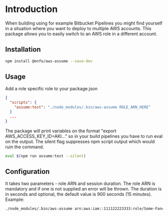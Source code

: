 # Introduction

When building using for example Bitbucket Pipelines you might find yourself in a situation where you want to deploy to multiple AWS accounts. This package allows you to easily switch to an AWS role in a different account. 

## Installation

```bash
npm install @enfo/aws-assume --save-dev
```

## Usage

Add a role specific role to your package.json

```json
{
  "scripts": {
    "assume:test": "./node_modules/.bin/aws-assume ROLE_ARN_HERE"
  }
  ...
}
```

The package will print variables on the format "export AWS_ACCESS_KEY_ID=AKI..." so in your build pipelines you have to run eval on the output. The silent flag suppresses npm script output which would ruin the command.

```bash
eval $(npm run assume:test --silent)
```

## Configuration

It takes two parameters - role ARN and session duration. The role ARN is mandatory and if one is not supplied an error will be thrown. The duration is in seconds and optional, the default value is 900 seconds (15 minutes). Example:

```bash
./node_modules/.bin/aws-assume arn:aws:iam::111122223333:role/Some-Fancy-Role 1800
```

